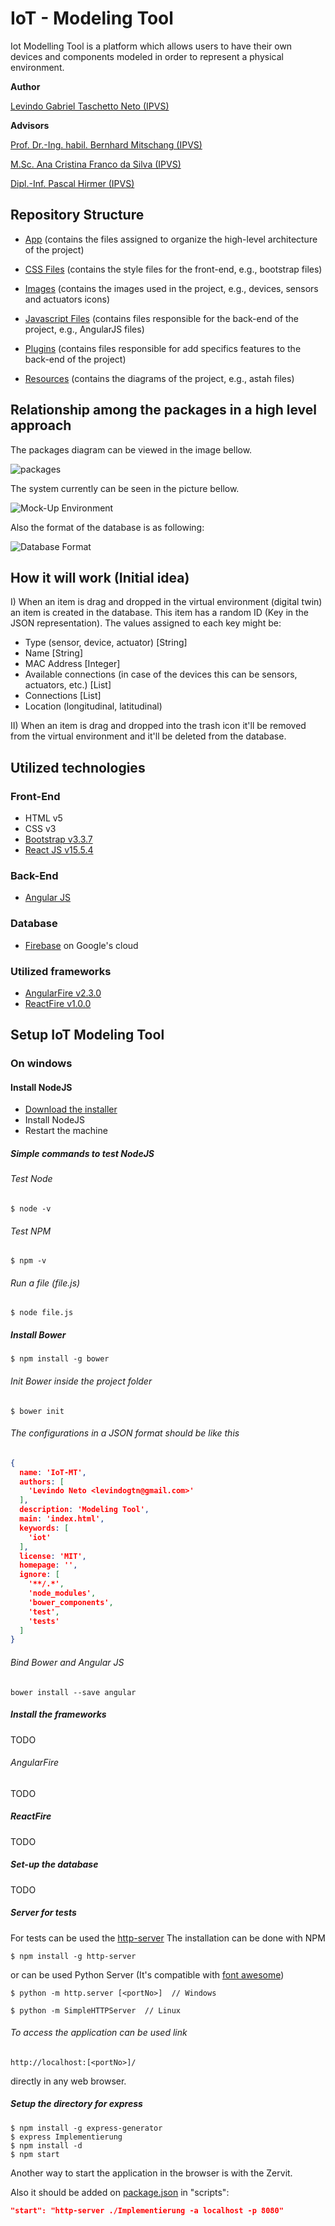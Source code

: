 # IoT - Modeling Tool

Iot Modelling Tool is a platform which allows users to have their own devices and components modeled in order to represent a physical environment.


__Author__

[Levindo Gabriel Taschetto Neto (IPVS)](http://levindoneto.com)

__Advisors__

[Prof. Dr.-Ing. habil. Bernhard Mitschang (IPVS)](https://www.ipvs.uni-stuttgart.de/abteilungen/as/abteilung/mitarbeiter/bernhard.mitschang)

[M.Sc. Ana Cristina Franco da Silva (IPVS)](https://www.ipvs.uni-stuttgart.de/abteilungen/as/abteilung/mitarbeiter/Ana.Franco)

[Dipl.-Inf. Pascal Hirmer (IPVS)](https://www.ipvs.uni-stuttgart.de/abteilungen/as/abteilung/mitarbeiter/Pascal.Hirmer)



## Repository Structure

* [App](public/app) (contains the files assigned to organize the high-level architecture of the project)

* [CSS Files](public/css) (contains the style files for the front-end, e.g., bootstrap files)

* [Images](public/img) (contains the images used in the project, e.g., devices, sensors and actuators icons)

* [Javascript Files](public/js) (contains files responsible for the back-end of the project, e.g., AngularJS files)

* [Plugins](public/plugins) (contains files responsible for add specifics features to the back-end of the project)

* [Resources](public/resources) (contains the diagrams of the project, e.g., astah files)

## Relationship among the packages in a high level approach

The packages diagram can be viewed in the image bellow.

![packages](public/resources/packages.jpg)

The system currently can be seen in the picture bellow.

![Mock-Up Environment](public/img/readme/system.jpg)

Also the format of the database is as following:

![Database Format](public/img/readme/database-format.jpg)

## How it will work (Initial idea)

I) When an item is drag and dropped in the virtual environment (digital twin) an item is created in the database.
This item has a random ID (Key in the JSON representation).
The values assigned to each key might be:

* Type (sensor, device, actuator) [String]
* Name [String]
* MAC Address [Integer]
* Available connections (in case of the devices this can be sensors, actuators, etc.) [List]
* Connections [List]
* Location (longitudinal, latitudinal)

II) When an item is drag and dropped into the trash icon it'll be removed from the virtual environment and it'll be deleted from the database.

## Utilized technologies

### Front-End

* HTML v5
* CSS v3
* [Bootstrap v3.3.7](http://getbootstrap.com/)
* [React JS v15.5.4](https://facebook.github.io/react/)

### Back-End

* [Angular JS](https://angularjs.org/)

### Database

* [Firebase](https://firebase.google.com) on Google's cloud

### Utilized frameworks

* [AngularFire v2.3.0](https://github.com/firebase/angularfire)
* [ReactFire v1.0.0](https://github.com/firebase/reactfire)

## Setup IoT Modeling Tool

### On windows

#### Install NodeJS

* [Download the installer](https://nodejs.org/en/download/)
* Install NodeJS
* Restart the machine

##### Simple commands to test NodeJS

###### Test Node
```terminal
$ node -v
```

###### Test NPM
```terminal
$ npm -v
```

###### Run a file (file.js)
```terminal
$ node file.js
```

##### Install Bower
```terminal
$ npm install -g bower
```

###### Init Bower inside the project folder
```terminal
$ bower init
```

###### The configurations in a JSON format should be like this
```json
{
  name: 'IoT-MT',
  authors: [
    'Levindo Neto <levindogtn@gmail.com>'
  ],
  description: 'Modeling Tool',
  main: 'index.html',
  keywords: [
    'iot'
  ],
  license: 'MIT',
  homepage: '',
  ignore: [
    '**/.*',
    'node_modules',
    'bower_components',
    'test',
    'tests'
  ]
}
```

###### Bind Bower and Angular JS
```terminal
bower install --save angular
```

##### Install the frameworks

TODO

###### AngularFire

TODO

##### ReactFire

TODO

##### Set-up the database

TODO

##### Server for tests

For tests can be used the [http-server](https://www.npmjs.com/package/http-server)
The installation can be done with NPM
```terminal
$ npm install -g http-server
```

or can be used Python Server (It's compatible with [font awesome](https://fontawesome.io))
```terminal
$ python -m http.server [<portNo>]  // Windows
```

```terminal
$ python -m SimpleHTTPServer  // Linux
```

###### To access the application can be used link
```terminal
http://localhost:[<portNo>]/
```
directly in any web browser.

##### Setup the directory for express
```terminal
$ npm install -g express-generator
$ express Implementierung
$ npm install -d
$ npm start
```

Another way to start the application in the browser is with the Zervit.

Also it should be added on [package.json](public/package.json) in "scripts":
```json
"start": "http-server ./Implementierung -a localhost -p 8080"
```
